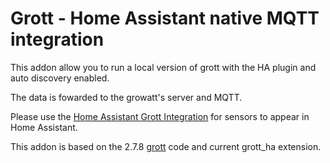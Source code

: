 # Grott - Home Assistant native MQTT integration

This addon allow you to run a local version of grott with the HA plugin and auto discovery enabled.

The data is fowarded to the growatt's server and MQTT.

Please use the [Home Assistant Grott Integration](https://github.com/muppet3000/homeassistant-grott) for sensors to appear in Home Assistant.

This addon is based on the 2.7.8 [grott](https://github.com/johanmeijer/grott) code and current grott_ha extension.

